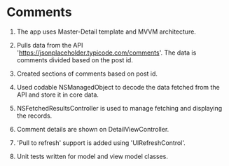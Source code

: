 # Comments

1. The app uses Master-Detail template and MVVM architecture.

2. Pulls data from the API 'https://jsonplaceholder.typicode.com/comments'. The data is comments divided based on the post id.

3. Created sections of comments based on post id.

4. Used codable NSManagedObject to decode the data fetched from the API and store it in core data.

5. NSFetchedResultsController is used to manage fetching and displaying the records.

6. Comment details are shown on DetailViewController.

7. 'Pull to refresh' support is added using 'UIRefreshControl'.

8. Unit tests written for model and view model classes.
